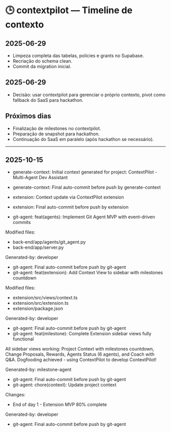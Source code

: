 # 🕒 contextpilot — Timeline de contexto

## 2025-06-29
- Limpeza completa das tabelas, policies e grants no Supabase.
- Recriação do schema clean.
- Commit da migration inicial.

## 2025-06-29
- Decisão: usar contextpilot para gerenciar o próprio contexto, pivot como fallback do SaaS para hackathon.

## Próximos dias
- Finalização de milestones no contextpilot.
- Preparação de snapshot para hackathon.
- Continuação do SaaS em paralelo (após hackathon se necessário).

---


## 2025-10-15
- generate-context: Initial context generated for project: ContextPilot - Multi-Agent Dev Assistant

- generate-context: Final auto-commit before push by generate-context
- extension: Context update via ContextPilot extension
- extension: Final auto-commit before push by extension
- git-agent: feat(agents): Implement Git Agent MVP with event-driven commits

Modified files:
- back-end/app/agents/git_agent.py
- back-end/app/server.py

Generated-by: developer
- git-agent: Final auto-commit before push by git-agent
- git-agent: feat(extension): Add Context View to sidebar with milestones countdown

Modified files:
- extension/src/views/context.ts
- extension/src/extension.ts
- extension/package.json

Generated-by: developer
- git-agent: Final auto-commit before push by git-agent
- git-agent: feat(milestone): Complete Extension sidebar views fully functional

All sidebar views working: Project Context with milestones countdown, Change Proposals, Rewards, Agents Status (6 agents), and Coach with Q&A. Dogfooding achieved - using ContextPilot to develop ContextPilot!

Generated-by: milestone-agent
- git-agent: Final auto-commit before push by git-agent
- git-agent: chore(context): Update project context

Changes:
- End of day 1 - Extension MVP 80% complete

Generated-by: developer
- git-agent: Final auto-commit before push by git-agent